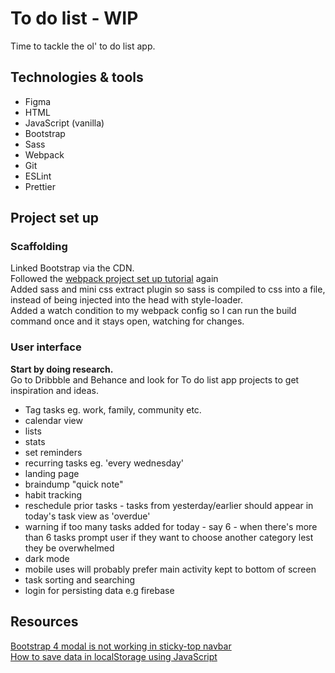 # To do list - WIP

Time to tackle the ol' to do list app. 

## Technologies & tools

- Figma
- HTML
- JavaScript (vanilla)
- Bootstrap
- Sass
- Webpack
- Git
- ESLint
- Prettier

## Project set up

### Scaffolding

Linked Bootstrap via the CDN.  
Followed the [webpack project set up tutorial](https://webpack.js.org/guides/getting-started/) again  
Added sass and mini css extract plugin so sass is compiled to css into a file, instead of being injected into the head with style-loader.  
Added a watch condition to my webpack config so I can run the build command once and it stays open, watching for changes.  

### User interface 

**Start by doing research.**  
Go to Dribbble and Behance and look for To do list app projects to get inspiration and ideas.  

- Tag tasks eg. work, family, community etc.
- calendar view
- lists
- stats
- set reminders
- recurring tasks eg. 'every wednesday'
- landing page
- braindump "quick note"
- habit tracking
- reschedule prior tasks - tasks from yesterday/earlier should appear in today's task view as 'overdue'
- warning if too many tasks added for today - say 6 - when there's more than 6 tasks prompt user if they want to choose another category lest they be overwhelmed
- dark mode
- mobile uses will probably prefer main activity kept to bottom of screen
- task sorting and searching
- login for persisting data e.g firebase



## Resources
[Bootstrap 4 modal is not working in sticky-top navbar](https://stackoverflow.com/questions/53315398/bootsrap-4-modal-is-not-working-in-sticky-top-navbar)  
[How to save data in localStorage using JavaScript](https://dev.to/michaelburrows/how-to-save-data-in-localstorage-using-javascript-994)  
